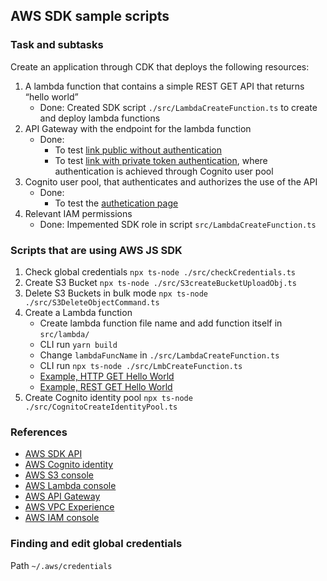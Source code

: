 ## AWS SDK sample scripts

### Task and subtasks

Create an application through CDK that deploys the following resources:

1. A lambda function that contains a simple REST GET API that returns “hello world”
   - Done: Created SDK script `./src/LambdaCreateFunction.ts` to create and deploy lambda functions
2. API Gateway with the endpoint for the lambda function
   - Done:
     - To test [link public without authentication](https://tm7nlu04e7.execute-api.us-east-1.amazonaws.com/prod)
     - To test [link with private token authentication](https://tm7nlu04e7.execute-api.us-east-1.amazonaws.com/prod/api), where authentication is achieved through Cognito user pool
3. Cognito user pool, that authenticates and authorizes the use of the API
   - Done:
     - To test the [authetication page](https://hello-world-test-001.auth.us-east-1.amazoncognito.com/login?client_id=5v44sg5kdo7ubgjmvaiep75a10&response_type=code&scope=email+openid&redirect_uri=https://hello-world-test-001.auth.us-east-1.amazoncognito.com/)
4. Relevant IAM permissions
   - Done: Impemented SDK role in script `src/LambdaCreateFunction.ts`

### Scripts that are using AWS JS SDK

1. Check global credentials `npx ts-node ./src/checkCredentials.ts`
2. Create S3 Bucket `npx ts-node ./src/S3createBucketUploadObj.ts`
3. Delete S3 Buckets in bulk mode `npx ts-node ./src/S3DeleteObjectCommand.ts`
4. Create a Lambda function
   - Create lambda function file name and add function itself in `src/lambda/`
   - CLI run `yarn build`
   - Change `lambdaFuncName` in `./src/LambdaCreateFunction.ts`
   - CLI run `npx ts-node ./src/LmbCreateFunction.ts`
   - [Example, HTTP GET Hello World](https://2q53ajitdi.execute-api.us-east-1.amazonaws.com/hello-world-html)
   - [Example, REST GET Hello World](https://860t5j2406.execute-api.us-east-1.amazonaws.com/prod/)
5. Create Cognito identity pool `npx ts-node ./src/CognitoCreateIdentityPool.ts`

### References

- [AWS SDK API](https://docs.aws.amazon.com/AWSJavaScriptSDK/latest/)
- [AWS Cognito identity](https://console.aws.amazon.com/cognito)
- [AWS S3 console](https://console.aws.amazon.com/s3/)
- [AWS Lambda console](https://console.aws.amazon.com/lambda)
- [AWS API Gateway](https://console.aws.amazon.com/apigateway)
- [AWS VPC Experience](https://console.aws.amazon.com/vpc)
- [AWS IAM console](https://console.aws.amazon.com/iamv2)

### Finding and edit global credentials

Path `~/.aws/credentials`
